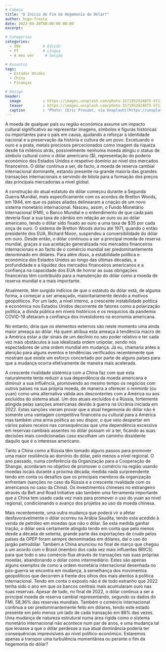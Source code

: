 ```yaml
---
# Cabeça
title: "O Início do Fim da Hegemonia do Dólar?"
author: hugo-fresta
date: 2023-04-30T00:00:00-00:00
excerpt:

# Categorias
categories:
  - 20e          # Edição
  - PT           # Língua
  - A meu ver     # Secção

# Assuntos
tags:
  - Estados Unidos
  - China
  - Finanças

# Design
header:
  image          : https://images.unsplash.com/photo-1571952924075-5f11bad74738?ixlib=rb-4.0.3&ixid=MnwxMjA3fDB8MHxwaG90by1wYWdlfHx8fGVufDB8fHx8&auto=format&fit=crop&w=1472&q=80
  teaser         : https://images.unsplash.com/photo-1571952924075-5f11bad74738?ixlib=rb-4.0.3&ixid=MnwxMjA3fDB8MHxwaG90by1wYWdlfHx8fGVufDB8fHx8&auto=format&fit=crop&w=1472&q=80
  caption        : "Photo: [Eric Prouzet, via Unsplash](https://unsplash.com/photos/TZB-1vfImhY)"
---
```


A moeda de qualquer país ou região económica assume um impacto cultural significativo ao representar imagens, símbolos e figuras históricas ou importantes para o país em causa, ajudando a reforçar a identidade nacional e a preservação da história e cultura de um povo. Excetuando o ouro e a prata, metais preciosos percecionados como imagem da riqueza desde há milénios atrás, possivelmente nenhuma moeda atingiu o status de símbolo cultural como o dólar americano ($), representação do poderio económico dos Estados Unidos e respetivo domínio ao nível dos mercados financeiros. O dólar continua a ser, de facto, a moeda de reserva cambial internacional dominante, estando presente na grande maioria das grandes transações internacionais e servindo de bitola para a formação dos preços das principais mercadorias a nível global.

A construção do atual estatuto do dólar começou  durante a Segunda Guerra Mundial, mais especificamente com os acordos de Bretton Woods, em 1944, em que os países aliados delinearam a criação de um novo sistema monetário internacional. Nasceu, assim, o Fundo Monetário Internacional (FMI), o Banco Mundial e o entendimento de que cada país deveria fixar a sua taxa de câmbio em relação ao ouro ou ao dólar americano, tendo o dólar sido fixado ao ouro a uma taxa de $35 por cada onça de ouro. O sistema de Bretton Woods durou até 1971, quando o então presidente dos EUA, Richard Nixon, suspendeu a conversibilidade do dólar em ouro. Desde então, o dólar continuou a ser a principal moeda de reserva mundial, graças à sua aceitação generalizada nos mercados financeiros internacionais e ao facto de o comércio mundial ser predominantemente denominado em dólares. Para além disso, a estabilidade política e económica dos Estados Unidos ao longo das últimas décadas, a profundidade e a liquidez dos mercados financeiros americanos e a confiança na capacidade dos EUA de honrar as suas obrigações financeiras têm contribuído para a manutenção do dólar como a moeda de reserva mundial e a mais importante.

Atualmente, têm surgido indícios de que o estatuto do dólar está, de alguma forma, a começar a ser ameaçado, maioritariamente devido a motivos geopolíticos. Por um lado, a nível interno, a crescente instabilidade política e económica nos Estados Unidos decorrente de fatores como a polarização política, a dívida pública em níveis históricos e os resquícios da pandemia COVID-19 afetaram a confiança dos investidores na economia americana. 

No entanto, diria que os elementos externos são neste momento uma ainda maior ameaça ao dólar. Há quem atribua esta ameaça à tendência macro de a América estar a dar sinais de um declínio no seu poder relativo e ter cada vez mais obstáculos à sua idealizada ordem unipolar, sendo nós espectadores de uma ordem mundial em mudança. Já eu, chamaria antes a atenção para alguns eventos e tendências verificados recentemente que mostram que existe um esforço concertado por parte de alguns países para que a mudança ocorra efetivamente de maneira mais acelerada.

A crescente rivalidade sistémica com a China faz com que esta naturalmente tente reduzir a sua dependência da moeda americana e diminuir a sua influência, promovendo ao mesmo tempo os negócios com outros países na sua própria moeda, de maneira a oferecer o renminbi (ou yuan) como uma alternativa válida aos descontentes com a América ou aos excluídos do sistema atual. Um dos atuais excluídos é a Rússia, fortemente atingida pelas sanções americanas devido à guerra na Ucrânia iniciada em 2022. Estas sanções vieram provar que a atual hegemonia do dólar não é somente uma vantagem competitiva financeira ou cultural para a América mas também uma arma política ao seu dispor, o que veio despertar em vários países receios nas consequências que uma dependência excessiva em reservas cambiais assentes no dólar possam vir a ter, ficando as suas decisões mais condicionadas caso escolham um caminho dissidente daquilo que é o interesse americano.

Tanto a China como a Rússia têm tomado alguns passos para promover uma maior resiliência ao domínio do dólar, pelo menos a nível regional. O ano passado, numa conferência da Organização para a Cooperação de Shangai, acordaram no objetivo de promover o comércio na região usando moedas locais durante a próxima década; medida nada surpreendente tendo em conta os desafios que os principais membros da organização enfrentam (sanções no caso da Rússia e a crescente rivalidade com os americanos no caso da China). Os investimentos chineses no estrangeiro através da Belt and Road Initiative são também uma ferramenta importante que a China tem usado cada vez mais para promover o uso do yuan ao nível regional, condicionando o avanço dos projetos ao uso da moeda chinesa.

Mais recentemente, uma outra mudança que poderá vir a afetar desfavoravelmente o dólar ocorreu na Arábia Saudita, tendo esta acedido à venda de petróleo em moedas que não o dólar. Se esta medida ganhar tração, o dólar será certamente atingido tendo em conta que pelo menos desde a década de setenta, grande parte das exportações de crude pelos países da OPEP foram sempre denominadas em dólares, daí o uso do jargão petrodólar. Também a China anunciou no final de março que chegou a um acordo com o Brasil (membro dos cada vez mais influentes BRICS) para que todo o seu comércio flua através de transações nas suas próprias moedas, abandonando o dólar como intermediário. Estes são apenas alguns exemplos de como a ordem monetária internacional desenhada no pós-guerra se encontra em mudança, à semelhança dos movimentos geopolíticos que decorrem à frente dos olhos dos mais atentos à política internacional. Tendo em conta o exposto não é de todo estranho que 2022 tenha sido o ano em que os bancos centrais mais acumularam ouro nas suas reservas.
Apesar de tudo, no final de 2022, o dólar continua a ser a principal moeda de reserva cambial representando, segundo os dados do FMI, 58,36% das reservas mundiais. Também o comércio internacional continua a ser predominantemente feito em dólares, tendo este estado presente em pelo menos um lado de cada transação em 88% das vezes. Uma mudança de natureza estrutural numa área rígida como o sistema monetário internacional não acontece num par de anos, e uma mudança tal que levasse a que o dólar perdesse a sua atual dominância poderia ter consequências imprevisíveis ao nível político-económico.  Estaremos apenas a transpor uma turbulência momentânea ou perante o fim da hegemonia do dólar?

